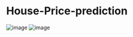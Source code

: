 # House-Price-prediction
![image](https://github.com/user-attachments/assets/187e7a46-d578-4333-ad1e-b1edd9834170)
![image](https://github.com/user-attachments/assets/e1e29946-5e44-44f2-b688-b03f4e9052de)
